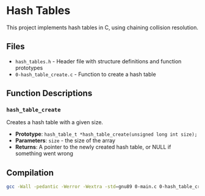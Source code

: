 # Hash Tables

This project implements hash tables in C, using chaining collision resolution.

## Files

- `hash_tables.h` - Header file with structure definitions and function prototypes
- `0-hash_table_create.c` - Function to create a hash table

## Function Descriptions

### `hash_table_create`
Creates a hash table with a given size.
- **Prototype**: `hash_table_t *hash_table_create(unsigned long int size);`
- **Parameters**: `size` - the size of the array
- **Returns**: A pointer to the newly created hash table, or NULL if something went wrong

## Compilation
```bash
gcc -Wall -pedantic -Werror -Wextra -std=gnu89 0-main.c 0-hash_table_create.c -o a
```